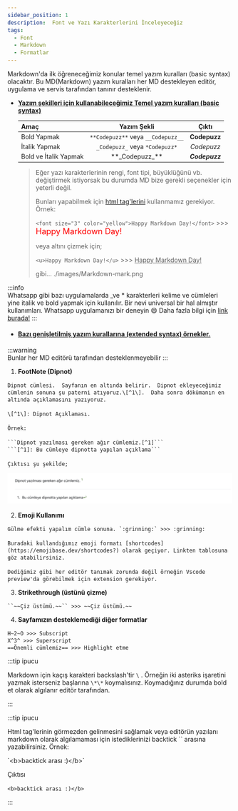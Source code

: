 ```yaml
---
sidebar_position: 1
description:  Font ve Yazı Karakterlerini İnceleyeceğiz
tags:
  - Font
  - Markdown
  - Formatlar
---
```



Markdown'da ilk öğreneceğimiz konular temel yazım kuralları (basic syntax) olacaktır. Bu MD(Markdown) yazım kuralları her MD destekleyen editör, uygulama ve servis tarafından tanınır desteklenir.  


* **<u>Yazım şekilleri için kullanabileceğimiz Temel yazım kuralları (basic syntax) </u>**  

  |Amaç|Yazım Şekli|Çıktı|
  |:---|:---:|:---:|
  |Bold Yapmak|``**Codepuzz**`` veya ``__Codepuzz__``|**Codepuzz**|
  |İtalik Yapmak|``_Codepuzz_`` veya ``*Codepuzz*``| _Codepuzz_|
  |Bold ve İtalik Yapmak|\*\*\_Codepuzz\_\*\*|**_Codepuzz_**  

    > Eğer yazı karakterlerinin rengi, font tipi, büyüklüğünü vb. değiştirmek istiyorsak bu durumda MD bize gerekli seçenekler için yeterli değil.
    >
    >
    >Bunları yapabilmek için  [html tag'lerini](https://www.w3schools.com/tags/) kullanmamız gerekiyor. 
    >Örnek:  
    >
    >`<font size="3" color="yellow">Happy Markdown Day!</font>` >>>  <font size="4" color="red">Happy Markdown Day!</font>  
    >
    >veya altını çizmek için;  
    >
    >`<u>Happy Markdown Day!</u>` >>> <u>Happy Markdown Day!</u> 
    >
    >gibi...  ./images/Markdown-mark.png

:::info  
Whatsapp gibi bazı uygulamalarda \_ve \* karakterleri kelime ve cümleleri yine italik ve bold yapmak için kullanılır. Bir nevi universal bir hal almıştır kullanımları. Whatsapp uygulamanızı bir deneyin :smile:  Daha fazla bilgi için [link burada!](https://faq.whatsapp.com/539178204879377)
:::  

* #### <u>Bazı genişletilmiş yazım kurallarına (extended syntax) örnekler.</u>

:::warning  
Bunlar her MD editörü tarafından desteklenmeyebilir
:::

  1. **FootNote (Dipnot)**

    Dipnot cümlesi.  Sayfanın en altında belirir.  Dipnot ekleyeceğimiz cümlenin sonuna şu paterni atıyoruz.\[^1\].  Daha sonra dökümanın en altında açıklamasını yazıyoruz.

    \[^1\]: Dipnot Açıklaması.  

    Örnek:

    ```Dipnot yazılması gereken ağır cümlemiz.[^1]```  
    ```[^1]: Bu cümleye dipnotta yapılan açıklama```
    
    Çıktısı şu şekilde;  
  
  ![Footnote SS](markdown_footnote.png)  
  
  2. **Emoji Kullanımı**

    Gülme efekti yapalım cümle sonuna. `:grinning:` >>> :grinning:

    Buradaki kullandığımız emoji formatı [shortcodes](https://emojibase.dev/shortcodes?) olarak geçiyor. Linkten tablosuna göz atabilirsiniz.

    Dediğimiz gibi her editör tanımak zorunda değil örneğin Vscode preview'da görebilmek için extension gerekiyor.

  3. **Strikethrough (üstünü çizme)**

    ``~~Çiz üstümü.~~`` >>> ~~Çiz üstümü.~~

  4. **Sayfamızın desteklemediği diğer formatlar**

    H~2~O >>> Subscript  
    X^3^ >>> Superscript  
    ==Önemli cümlemiz== >>> Highlight etme  



:::tip ipucu

Markdown için kaçış karakteri backslash'tir `\` . Örneğin iki asteriks işaretini yazmak isterseniz başlarına ``\*\*`` koymalısınız. Koymadığınız durumda bold et olarak algılanır editör tarafından. 

:::

:::tip ipucu

Html tag'lerinin görmezden gelinmesini sağlamak veya editörün yazılanı markdown olarak algılamaması için istediklerinizi backtick \`\` arasına yazabilirsiniz.  Örnek:

\`<b\>backtick arası :)</b\>\`

Çıktısı

`<b>backtick arası :)</b>`


:::
